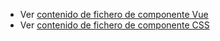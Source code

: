  - Ver [contenido de fichero de componente Vue](./ztablecell.vue)
 - Ver [contenido de fichero de componente CSS](./ztablecell.css)
